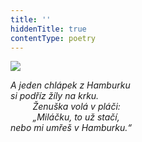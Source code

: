 ```yaml
---
title: ''
hiddenTitle: true
contentType: poetry
---
```


<section>

![](../Images/013.jpg)

_A jeden chlápek z Hamburku  
si podříz žíly na krku.  
         Ženuška volá v pláči:  
         „Miláčku, to už stačí,  
nebo mi umřeš v Hamburku.“_

</section>
